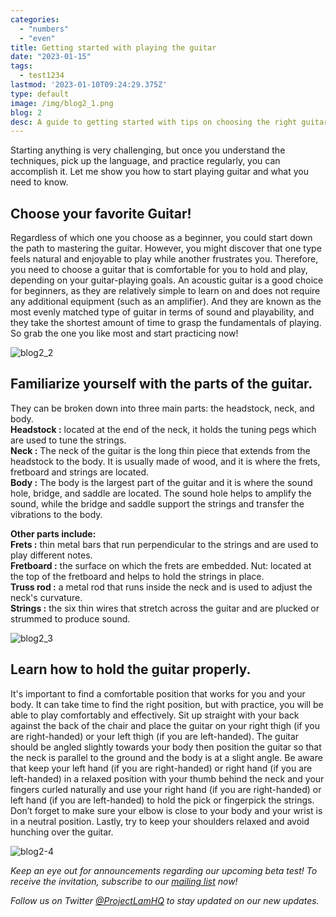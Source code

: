 ```yaml
---
categories: 
  - "numbers"
  - "even"
title: Getting started with playing the guitar
date: "2023-01-15"
tags:
  - test1234
lastmod: '2023-01-10T09:24:29.375Z'
type: default
image: /img/blog2_1.png
blog: 2
desc: A guide to getting started with tips on choosing the right guitar, understanding the parts, and holding it properly
---
```


Starting anything is very challenging, but once you understand the techniques, pick up the language, and practice regularly, you can accomplish it. Let me show you how to start playing guitar and what you need to know. 

## Choose your favorite Guitar! 
  Regardless of which one you choose as a beginner, you could start down the path to mastering the guitar. However, you might discover that one type feels natural and enjoyable to play while another frustrates you. Therefore, you need to choose a guitar that is comfortable for you to hold and play, depending on your guitar-playing goals. An acoustic guitar is a good choice for beginners, as they are relatively simple to learn on and does not require any additional equipment (such as an amplifier). And they are known as the most evenly matched type of guitar in terms of sound and playability, and they take the shortest amount of time to grasp the fundamentals of playing. So grab the one you like most and start practicing now!

![blog2_2](/img/blog2_2.png)

## Familiarize yourself with the parts of the guitar. 
  They can be broken down into three main parts: the headstock, neck, and body.  
  **Headstock :**  located at the end of the neck, it holds the tuning pegs which are used to tune the strings.  
  **Neck :** The neck of the guitar is the long thin piece that extends from the headstock to the body. It is usually made of wood, and it is where the frets, fretboard and strings are located.  
  **Body :** The body is the largest part of the guitar and it is where the sound hole, bridge, and saddle are located. The sound hole helps to amplify the sound, while the bridge and saddle support the strings and transfer the vibrations to the body.

**Other parts include:**  
  **Frets :** thin metal bars that run perpendicular to the strings and are used to play different notes.  
  **Fretboard :** the surface on which the frets are embedded.
  Nut: located at the top of the fretboard and helps to hold the strings in place.  
  **Truss rod :** a metal rod that runs inside the neck and is used to adjust the neck's curvature.  
  **Strings :** the six thin wires that stretch across the guitar and are plucked or strummed to produce sound. 

![blog2_3](/img/blog2_3.png)

## Learn how to hold the guitar properly. 
  It's important to find a comfortable position that works for you and your body. It can take time to find the right position, but with practice, you will be able to play comfortably and effectively. Sit up straight with your back against the back of the chair and place the guitar on your right thigh (if you are right-handed) or your left thigh (if you are left-handed). The guitar should be angled slightly towards your body then position the guitar so that the neck is parallel to the ground and the body is at a slight angle. Be aware that keep your left hand (if you are right-handed) or right hand (if you are left-handed) in a relaxed position with your thumb behind the neck and your fingers curled naturally and use your right hand (if you are right-handed) or left hand (if you are left-handed) to hold the pick or fingerpick the strings. Don’t forget to make sure your elbow is close to your body and your wrist is in a neutral position. Lastly, try to keep your shoulders relaxed and avoid hunching over the guitar.

![blog2-4](/img/blog2-4.png)

*Keep an eye out for announcements regarding our upcoming beta test! To receive the invitation, subscribe to our _[mailing list](#mailing)_ now!*

*Follow us on Twitter  _[@ProjectLamHQ](https://twitter.com/ProjectLamHQ)_  to stay updated on our new updates.*
